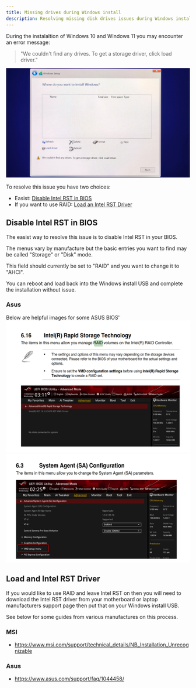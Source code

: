 ```yaml
---
title: Missing drives during Windows install
description: Resolving missing disk drives issues during Windows installation
---
```

During the instalaltion of Windows 10 and Windows 11 you may encounter an error message:

> "We couldn't find any drives. To get a storage driver, click load driver."

![We couldnt find any drives](../../../assets/intel-rst/missing_drives.png)

To resolve this issue you have two choices:
- Easist: [Disable Intel RST in BIOS](#disable-intel-rst-in-bios)
- If you want to use RAID: [Load an Intel RST Driver](#load-and-intel-rst-driver)

## Disable Intel RST in BIOS
The easist way to resolve this issue is to disable Intel RST in your BIOS. 

The menus vary by manufacture but the basic entries you want to find may be called "Storage" or "Disk" mode. 

This field should currently be set to "RAID" and you want to change it to "AHCI".

You can reboot and load back into the Windows install USB and complete the installation without issue.

### Asus
Below are helpful images for some ASUS BIOS'
![Asus RST BIOS menu](../../../assets/intel-rst/asus_rst0.png)
![Asus RST BIOS menu](../../../assets/intel-rst/asus_rst1.png)

## Load and Intel RST Driver
If you would like to use RAID and leave Intel RST on then you will need to download the Intel RST driver from your motherboard or laptop manufacturers support page then put that on your Windows install USB.

See below for some guides from various manufactures on this process.

### MSI
- https://www.msi.com/support/technical_details/NB_Installation_Unrecognizable

### Asus
- https://www.asus.com/support/faq/1044458/

